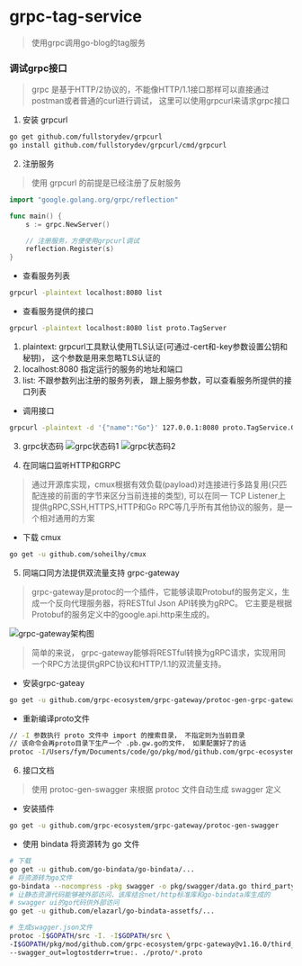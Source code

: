 # grpc-tag-service
> 使用grpc调用go-blog的tag服务

### 调试grpc接口
> grpc 是基于HTTP/2协议的，不能像HTTP/1.1接口那样可以直接通过postman或者普通的curl进行调试， 这里可以使用grpcurl来请求grpc接口

1. 安装 grpcurl 
```bash
go get github.com/fullstorydev/grpcurl
go install github.com/fullstorydev/grpcurl/cmd/grpcurl
```

2. 注册服务
> 使用 grpcurl 的前提是已经注册了反射服务
```go
import "google.golang.org/grpc/reflection"

func main() {
    s := grpc.NewServer()

    // 注册服务，方便使用grpcurl调试
    reflection.Register(s)
}
```
-  查看服务列表
```bash
grpcurl -plaintext localhost:8080 list
```
-  查看服务提供的接口 
```bash
grpcurl -plaintext localhost:8080 list proto.TagServer
```
1. plaintext: grpcurl工具默认使用TLS认证(可通过-cert和-key参数设置公钥和秘钥)， 这个参数是用来忽略TLS认证的
2. localhost:8080 指定运行的服务的地址和端口
3. list: 不跟参数列出注册的服务列表， 跟上服务参数，可以查看服务所提供的接口列表

- 调用接口
```bash
grpcurl -plaintext -d '{"name":"Go"}' 127.0.0.1:8080 proto.TagService.GetTagList
```

3. grpc状态码
![grpc状态码1](https://gitee.com/fym321/picgo/raw/master/imgs/20201201221159.png)
![grpc状态码2](https://gitee.com/fym321/picgo/raw/master/imgs/20201201221306.png)

4. 在同端口监听HTTP和GRPC
> 通过开源库实现，cmux根据有效负载(payload)对连接进行多路复用(只匹配连接的前面的字节来区分当前连接的类型), 可以在同一 TCP Listener上提供gRPC,SSH,HTTPS,HTTP和Go RPC等几乎所有其他协议的服务，是一个相对通用的方案

- 下载 cmux
```bash
go get -u github.com/soheilhy/cmux
```

5. 同端口同方法提供双流量支持 grpc-gateway
> grpc-gateway是protoc的一个插件，它能够读取Protobuf的服务定义，生成一个反向代理服务器，将RESTful Json API转换为gRPC。 它主要是根据Protobuf的服务定义中的google.api.http来生成的。

![grpc-gateway架构图](https://gitee.com/fym321/picgo/raw/master/imgs/20201202143717.png)

> 简单的来说， grpc-gateway能够将RESTful转换为gRPC请求，实现用同一个RPC方法提供gRPC协议和HTTP/1.1的双流量支持。

- 安装grpc-gateay
```bash
go get -u github.com/grpc-ecosystem/grpc-gateway/protoc-gen-grpc-gateway@v1.16.0
```

- 重新编译proto文件
```bash
// -I 参数执行 proto 文件中 import 的搜索目录， 不指定则为当前目录
// 该命令会再proto目录下生产一个 .pb.gw.go的文件， 如果配置好了的话
protoc -I/Users/fym/Documents/code/go/pkg/mod/github.com/grpc-ecosystem/grpc-gateway@v1.16.0/third_party/googleapis -I. -I$GOPATH/src --grpc-gateway_out=logtostderr=true:. ./proto/*proto
```

6. 接口文档
> 使用 protoc-gen-swagger 来根据 protoc 文件自动生成 swagger 定义

- 安装插件
```bash
go get -u github.com/grpc-ecosystem/grpc-gateway/protoc-gen-swagger
```

- 使用 bindata 将资源转为 go 文件
```bash
# 下载
go get -u github.com/go-bindata/go-bindata/...
# 将资源转为go文件
go-bindata --nocompress -pkg swagger -o pkg/swagger/data.go third_party/swagger-ui/...
# 让静态资源代码能够被外部访问，该库结合net/http标准库和go-bindata库生成的
# swagger ui的go代码供外部访问
go get -u github.com/elazarl/go-bindata-assetfs/...

# 生成swagger.json文件
protoc -I$GOPATH/src -I. -I$GOPATH/src \
-I$GOPATH/pkg/mod/github.com/grpc-ecosystem/grpc-gateway@v1.16.0/third_party/googleapis \
--swagger_out=logtostderr=true:. ./proto/*.proto

```
